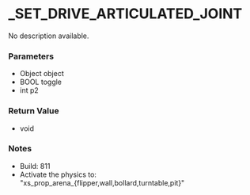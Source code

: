 # _SET_DRIVE_ARTICULATED_JOINT

No description available.

### Parameters
* Object object
* BOOL toggle
* int p2

### Return Value
* void

### Notes
* Build: 811
* Activate the physics to: "xs_prop_arena_{flipper,wall,bollard,turntable,pit}"

